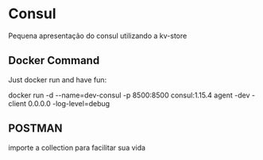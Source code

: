 # Consul 
Pequena apresentação do consul utilizando a kv-store
## Docker Command

Just docker run and have fun:

docker run -d --name=dev-consul -p 8500:8500 consul:1.15.4 agent -dev -client 0.0.0.0 -log-level=debug

## POSTMAN
importe a collection para facilitar sua vida